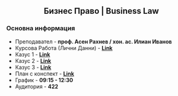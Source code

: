 <h2 align="center">Бизнес Право | Business Law</h2>

### Основна информация
* Преподавател - **проф. Асен Рахнев / хон. ас. Илиан Иванов**
* Курсова Работа (Лични Данни) - [**Link**](https://github.com/rythm-net/PU-Informatics/blob/main/II%20%D0%BA%D1%83%D1%80%D1%81/I%20%D1%82%D1%80%D0%B8%D0%BC%D0%B5%D1%81%D1%82%D1%8A%D1%80/%D0%91%D0%B8%D0%B7%D0%BD%D0%B5%D1%81%20%D0%9F%D1%80%D0%B0%D0%B2%D0%BE%20(%D0%98%D0%B7%D0%B1%D0%B8%D1%80%D0%B0%D0%B5%D0%BC%D0%B0%20%D0%B4%D0%B8%D1%81%D1%86%D0%B8%D0%BF%D0%BB%D0%B8%D0%BD%D0%B0)/%D0%9A%D0%B0%D0%B7%D1%83%D1%81%D0%B8%20%2B%20%D0%9A%D1%83%D1%80%D1%81%D0%BE%D0%B2%D0%B0%20%D1%80%D0%B0%D0%B1%D0%B8%D1%82%D0%B0/%D0%9A%D0%A3%D0%A0%D0%A1%D0%9E%D0%92%D0%90%20%D0%A0%D0%90%D0%91%D0%9E%D0%A2%D0%90%20-%20%D0%9B%D0%98%D0%A7%D0%9D%D0%98%20%D0%94%D0%90%D0%9D%D0%9D%D0%98.docx)
* Казус 1 - [**Link**](https://github.com/rythm-net/PU-Informatics/blob/main/II%20%D0%BA%D1%83%D1%80%D1%81/I%20%D1%82%D1%80%D0%B8%D0%BC%D0%B5%D1%81%D1%82%D1%8A%D1%80/%D0%91%D0%B8%D0%B7%D0%BD%D0%B5%D1%81%20%D0%9F%D1%80%D0%B0%D0%B2%D0%BE%20(%D0%98%D0%B7%D0%B1%D0%B8%D1%80%D0%B0%D0%B5%D0%BC%D0%B0%20%D0%B4%D0%B8%D1%81%D1%86%D0%B8%D0%BF%D0%BB%D0%B8%D0%BD%D0%B0)/%D0%9A%D0%B0%D0%B7%D1%83%D1%81%D0%B8%20%2B%20%D0%9A%D1%83%D1%80%D1%81%D0%BE%D0%B2%D0%B0%20%D1%80%D0%B0%D0%B1%D0%B8%D1%82%D0%B0/%D0%9A%D0%B0%D0%B7%D1%83%D1%81%20-%201.docx)
* Казус 2 - [**Link**](https://github.com/rythm-net/PU-Informatics/blob/main/II%20%D0%BA%D1%83%D1%80%D1%81/I%20%D1%82%D1%80%D0%B8%D0%BC%D0%B5%D1%81%D1%82%D1%8A%D1%80/%D0%91%D0%B8%D0%B7%D0%BD%D0%B5%D1%81%20%D0%9F%D1%80%D0%B0%D0%B2%D0%BE%20(%D0%98%D0%B7%D0%B1%D0%B8%D1%80%D0%B0%D0%B5%D0%BC%D0%B0%20%D0%B4%D0%B8%D1%81%D1%86%D0%B8%D0%BF%D0%BB%D0%B8%D0%BD%D0%B0)/%D0%9A%D0%B0%D0%B7%D1%83%D1%81%D0%B8%20%2B%20%D0%9A%D1%83%D1%80%D1%81%D0%BE%D0%B2%D0%B0%20%D1%80%D0%B0%D0%B1%D0%B8%D1%82%D0%B0/%D0%9A%D0%B0%D0%B7%D1%83%D1%81%20-%202.docx)
* Казус 3 - [**Link**](https://github.com/rythm-net/PU-Informatics/blob/main/II%20%D0%BA%D1%83%D1%80%D1%81/I%20%D1%82%D1%80%D0%B8%D0%BC%D0%B5%D1%81%D1%82%D1%8A%D1%80/%D0%91%D0%B8%D0%B7%D0%BD%D0%B5%D1%81%20%D0%9F%D1%80%D0%B0%D0%B2%D0%BE%20(%D0%98%D0%B7%D0%B1%D0%B8%D1%80%D0%B0%D0%B5%D0%BC%D0%B0%20%D0%B4%D0%B8%D1%81%D1%86%D0%B8%D0%BF%D0%BB%D0%B8%D0%BD%D0%B0)/%D0%9A%D0%B0%D0%B7%D1%83%D1%81%D0%B8%20%2B%20%D0%9A%D1%83%D1%80%D1%81%D0%BE%D0%B2%D0%B0%20%D1%80%D0%B0%D0%B1%D0%B8%D1%82%D0%B0/%D0%9A%D0%B0%D0%B7%D1%83%D1%81%20-%203.docx)
* План с конспект - [**Link**](https://github.com/rythm-net/PU-Informatics/blob/main/II%20%D0%BA%D1%83%D1%80%D1%81/I%20%D1%82%D1%80%D0%B8%D0%BC%D0%B5%D1%81%D1%82%D1%8A%D1%80/%D0%91%D0%B8%D0%B7%D0%BD%D0%B5%D1%81%20%D0%9F%D1%80%D0%B0%D0%B2%D0%BE%20(%D0%98%D0%B7%D0%B1%D0%B8%D1%80%D0%B0%D0%B5%D0%BC%D0%B0%20%D0%B4%D0%B8%D1%81%D1%86%D0%B8%D0%BF%D0%BB%D0%B8%D0%BD%D0%B0)/%D0%9A%D0%B0%D0%B7%D1%83%D1%81%D0%B8%20%2B%20%D0%9A%D1%83%D1%80%D1%81%D0%BE%D0%B2%D0%B0%20%D1%80%D0%B0%D0%B1%D0%B8%D1%82%D0%B0/%D0%9F%D0%9B%D0%90%D0%9D%20%D0%A1%20%D0%9A%D0%9E%D0%9D%D0%A1%D0%9F%D0%95%D0%9A%D0%A2%20-%20%D0%91%D0%98%D0%97%D0%9D%D0%95%D0%A1%20%D0%9F%D0%A0%D0%90%D0%92%D0%9E%202.docx)
* График - **09:15 - 12:30**
* Аудитория - **422**
